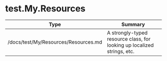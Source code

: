
# test.My.Resources

|Type|Summary|
|----|-------|
|/docs/test/My/Resources/Resources.md|A strongly-typed resource class, for looking up localized strings, etc.|

